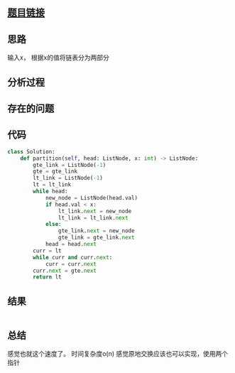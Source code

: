 [//]: # (@Author  : xu.junpeng)
[//]: # (@Time    : 2020/7/5 8:39 下午)
## [题目链接](https://leetcode.com/problems/partition-list/)

## 思路
输入x， 根据x的值将链表分为两部分
## 分析过程

## 存在的问题

## 代码
```python
class Solution:
    def partition(self, head: ListNode, x: int) -> ListNode:
        gte_link = ListNode(-1)
        gte = gte_link
        lt_link = ListNode(-1)
        lt = lt_link
        while head:
            new_node = ListNode(head.val)
            if head.val < x:
                lt_link.next = new_node
                lt_link = lt_link.next
            else:
                gte_link.next = new_node
                gte_link = gte_link.next
            head = head.next
        curr = lt
        while curr and curr.next:
            curr = curr.next
        curr.next = gte.next
        return lt

```

## 结果
```

```
## 总结
感觉也就这个速度了。 时间复杂度o(n)
感觉原地交换应该也可以实现，使用两个指针